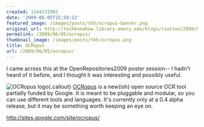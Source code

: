 ```yaml
---
created: 1244231902
date: '2009-06-05T15:58:22'
featured_image: /images/posts/tkh/ocropus-banner.png
original_url: http://techknowhow.library.emory.edu/blogs/rsutton/2009/06/05/ocropus
permalink: /2009/06/05/ocropus/
thumbnail_image: /images/posts/tkh/ocropus.png
title: OCRopus
url: /2009/06/05/ocropus/
---
```


I came across this at the OpenRepositories2009 poster session-- I hadn't heard of it before, and I thought it was interesting and possibly useful.

![OCRopus logo](/images/posts/tkh/ocropus.png){.callout}
[OCRopus](http://sites.google.com/site/ocropus/) is a new(ish) open source OCR tool partially funded by Google. It is meant to be pluggable and modular, so you can use different tools and languages. It's currently only at a 0.4 alpha release, but it may be something worth keeping an eye on.

http://sites.google.com/site/ocropus/